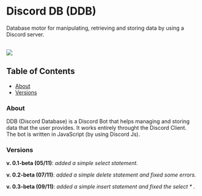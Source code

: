 # Discord DB (DDB)
Database motor for manipulating, retrieving and storing data by using a Discord server.<br><br>

![](https://img.shields.io/badge/version-v.0.3.beta-blue)

## Table of Contents

 * [About](#About)
 * [Versions](#Versions)


### About

DDB (Discord Database) is a Discord Bot that helps managing and storing data that the user provides. It works entirely throught the Discord Client.
The bot is written in JavaScript (by using Discord Js).

### Versions

**v. 0.1-beta (05/11)**: *added a simple select statement.*

**v. 0.2-beta (07/11)**: *added a simple delete statement and fixed some errors.*

**v. 0.3-beta (09/11)**: *added a simple insert statement and fixed the select * .*